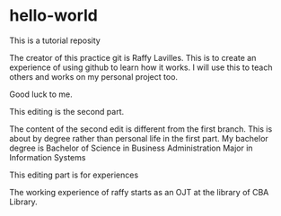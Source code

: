 # hello-world
This is a tutorial reposity

The creator of this practice git is Raffy Lavilles. This is to create an experience of using github to learn how it works. I will use this to teach others and works on my personal project too.

Good luck to me. 

This editing is the second part.

The content of the second edit is different from the first branch. This is about by degree rather than personal life in the first part. My bachelor degree is Bachelor of Science in Business Administration Major in Information Systems 

This editing part is for experiences

The working experience of raffy starts as an OJT at the library of CBA Library.

